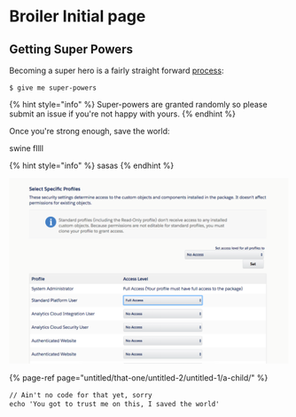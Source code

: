 # Broiler Initial page

## Getting Super Powers

Becoming a super hero is a fairly straight forward [process]():

```
$ give me super-powers
```

{% hint style="info" %}
 Super-powers are granted randomly so please submit an issue if you're not happy with yours.
{% endhint %}

Once you're strong enough, save the world:



swine fllll 

{% hint style="info" %}
sasas
{% endhint %}

![](.gitbook/assets/sfprofiles.png)

{% page-ref page="untitled/that-one/untitled-2/untitled-1/a-child/" %}

```
// Ain't no code for that yet, sorry
echo 'You got to trust me on this, I saved the world'
```

